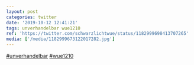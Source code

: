 ```yaml
---
layout: post
categories: twitter
date: '2019-10-12 12:41:21'
tags: unverhandelbar wue1210
ref: 'https://twitter.com/schwarzlichtwue/status/1182999698413707265'
media: ['/media/1182999673122017282.jpg']
---
```

[#unverhandelbar](/t/unverhandelbar) [#wue1210](/t/wue1210) 